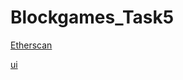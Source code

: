 # Blockgames_Task5

  [Etherscan](https://kovan.etherscan.io/address/0x9E710933a2613C78088C82a66B62b63359d72F71#code)
  
  [ui](https://bluesurgetokens.herokuapp.com/#)
